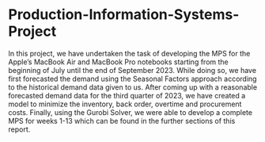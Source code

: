 # Production-Information-Systems-Project

In this project, we have undertaken the task of developing the MPS for the Apple’s
MacBook Air and MacBook Pro notebooks starting from the beginning of July
until the end of September 2023. While doing so, we have first forecasted the
demand using the Seasonal Factors approach according to the historical demand
data given to us. After coming up with a reasonable forecasted demand data for
the third quarter of 2023, we have created a model to minimize the inventory, back
order, overtime and procurement costs. Finally, using the Gurobi Solver, we were
able to develop a complete MPS for weeks 1-13 which can be found in the further
sections of this report.
